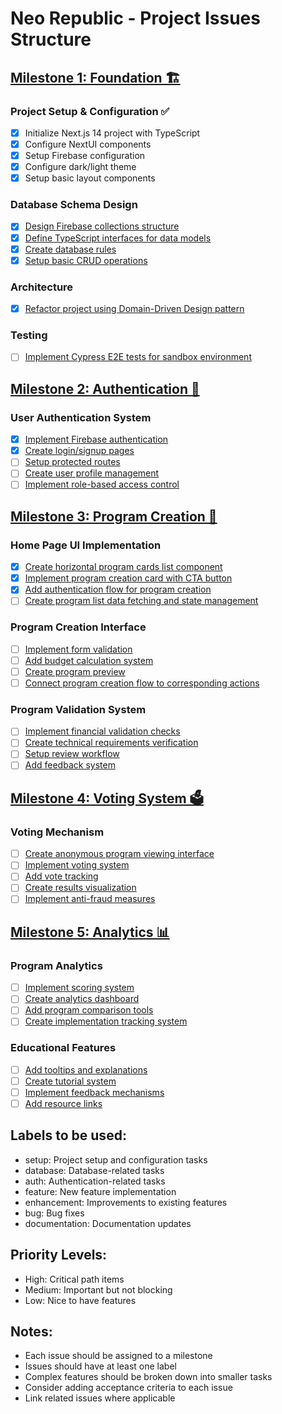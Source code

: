 # Neo Republic - Project Issues Structure

## [Milestone 1: Foundation 🏗️](https://github.com/ludorival/neo-republic/milestone/1)

### Project Setup & Configuration ✅
- [x] Initialize Next.js 14 project with TypeScript
- [x] Configure NextUI components
- [x] Setup Firebase configuration
- [x] Configure dark/light theme
- [x] Setup basic layout components

### Database Schema Design
- [x] [Design Firebase collections structure](https://github.com/ludorival/neo-republic/issues/7)
- [x] [Define TypeScript interfaces for data models](https://github.com/ludorival/neo-republic/issues/8)
- [x] [Create database rules](https://github.com/ludorival/neo-republic/issues/9)
- [x] [Setup basic CRUD operations](https://github.com/ludorival/neo-republic/issues/10)

### Architecture
- [x] [Refactor project using Domain-Driven Design pattern](https://github.com/ludorival/neo-republic/issues/40)

### Testing
- [ ] [Implement Cypress E2E tests for sandbox environment](https://github.com/ludorival/neo-republic/issues/46)

## [Milestone 2: Authentication 🔐](https://github.com/ludorival/neo-republic/milestone/2)

### User Authentication System
- [x] [Implement Firebase authentication](https://github.com/ludorival/neo-republic/issues/11)
- [x] [Create login/signup pages](https://github.com/ludorival/neo-republic/issues/12)
- [ ] [Setup protected routes](https://github.com/ludorival/neo-republic/issues/13)
- [ ] [Create user profile management](https://github.com/ludorival/neo-republic/issues/14)
- [ ] [Implement role-based access control](https://github.com/ludorival/neo-republic/issues/15)

## [Milestone 3: Program Creation 📝](https://github.com/ludorival/neo-republic/milestone/3)

### Home Page UI Implementation
- [x] [Create horizontal program cards list component](https://github.com/ludorival/neo-republic/issues/33)
- [x] [Implement program creation card with CTA button](https://github.com/ludorival/neo-republic/issues/34)
- [x] [Add authentication flow for program creation](https://github.com/ludorival/neo-republic/issues/35)
- [ ] [Create program list data fetching and state management](https://github.com/ludorival/neo-republic/issues/36)

### Program Creation Interface
- [ ] [Implement form validation](https://github.com/ludorival/neo-republic/issues/22)
- [ ] [Add budget calculation system](https://github.com/ludorival/neo-republic/issues/23)
- [ ] [Create program preview](https://github.com/ludorival/neo-republic/issues/24)
- [ ] [Connect program creation flow to corresponding actions](https://github.com/ludorival/neo-republic/issues/41)

### Program Validation System
- [ ] [Implement financial validation checks](https://github.com/ludorival/neo-republic/issues/25)
- [ ] [Create technical requirements verification](https://github.com/ludorival/neo-republic/issues/26)
- [ ] [Setup review workflow](https://github.com/ludorival/neo-republic/issues/27)
- [ ] [Add feedback system](https://github.com/ludorival/neo-republic/issues/28)

## [Milestone 4: Voting System 🗳️](https://github.com/ludorival/neo-republic/milestone/4)

### Voting Mechanism
- [ ] [Create anonymous program viewing interface](https://github.com/ludorival/neo-republic/issues/29)
- [ ] [Implement voting system](https://github.com/ludorival/neo-republic/issues/30)
- [ ] [Add vote tracking](https://github.com/ludorival/neo-republic/issues/31)
- [ ] [Create results visualization](https://github.com/ludorival/neo-republic/issues/32)
- [ ] [Implement anti-fraud measures](https://github.com/ludorival/neo-republic/issues/33)

## [Milestone 5: Analytics 📊](https://github.com/ludorival/neo-republic/milestone/5)

### Program Analytics
- [ ] [Implement scoring system](https://github.com/ludorival/neo-republic/issues/34)
- [ ] [Create analytics dashboard](https://github.com/ludorival/neo-republic/issues/35)
- [ ] [Add program comparison tools](https://github.com/ludorival/neo-republic/issues/36)
- [ ] [Create implementation tracking system](https://github.com/ludorival/neo-republic/issues/37)

### Educational Features
- [ ] [Add tooltips and explanations](https://github.com/ludorival/neo-republic/issues/38)
- [ ] [Create tutorial system](https://github.com/ludorival/neo-republic/issues/39)
- [ ] [Implement feedback mechanisms](https://github.com/ludorival/neo-republic/issues/40)
- [ ] [Add resource links](https://github.com/ludorival/neo-republic/issues/41)

## Labels to be used:
- setup: Project setup and configuration tasks
- database: Database-related tasks
- auth: Authentication-related tasks
- feature: New feature implementation
- enhancement: Improvements to existing features
- bug: Bug fixes
- documentation: Documentation updates

## Priority Levels:
- High: Critical path items
- Medium: Important but not blocking
- Low: Nice to have features

## Notes:
- Each issue should be assigned to a milestone
- Issues should have at least one label
- Complex features should be broken down into smaller tasks
- Consider adding acceptance criteria to each issue
- Link related issues where applicable

